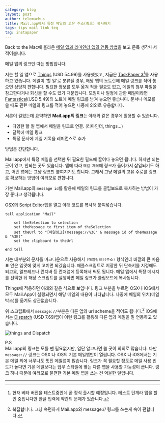 ```yaml
--- 
category: blog
layout: post
author: telemachus
title: Mail.app에서 특정 메일의 고유 주소(링크) 복사하기
tags: tips mail link teq
tag: instapaper
--- 
```


Back to the Mac에 올라온 [메일 앱과 리마인더 앱의 연동 방법](http://macnews.tistory.com/4279)을 보고 문득 생각나서 적어봅니다. 

메일 앱의 링크만 따는 방법입니다.

저는 할 일 앱으로 [Things](https://itunes.apple.com/kr/app/things/id407951449?mt=12&uo=4&at=10lus3) (USD 54.99)를 사용했었고, 지금은 [TaskPaper 3](http://www.taskpaper.com/)[^1]를 사용하고 있습니다. 메일이 '할 일'로 분류될 경우, 해당 앱의 노트란에 메일 링크를 적어 놓으면 상당히 편합니다. 필요한 정보를 모두 옮겨 적을 필요도 없고, 메일의 첨부 파일을 참고한다거나 회신을 할 수도 있기 때문입니다. 모임이나 일정에 관한 메일이라면 [Fantastical](https://itunes.apple.com/kr/app/fantastical-2-for-iphone-calendar/id718043190?mt=8&uo=4&at=10lus3)(USD 5.49)의 노트에 메일 링크를 남겨 놓으면 좋습니다. 문서나 메모를 쓸 때도 관련 메일의 링크를 적어 놓으면 나중에 의외로 유용합니다.

서론이 길었는데 요약하면 **Mail.app의 링크**는 아래와 같은 경우에 활용할 수 있습니다.

- 다양한 할 일 앱에서 메일을 링크로 연결. (리마인더, things...)
- 달력에 메일 링크
- 특정 문서에 메일 기록을 레퍼런스로 추가    


방법은 간단합니다.

Mail.app에서 특정 메일을 선택한 뒤 필요한 필드에 끌어다 놓으면 됩니다.
하지만 되는 곳이 있고, 안되는 곳도 있습니다. 앱에 따라 `메일 제목`에 링크가 들어가서 삽입되기도 하고, 어떤 앱에는 그냥 링크만 붙여지기도 합니다. 그래서 그냥 메일의 고유 주로를 링크로 확보하는 방법이 여러모로 편합니다.

기본 Mail.app의 `message id`를 활용해 메일의 링크를 클립보드로 복사하는 방법이 가장 좋다고 생각됩니다.

OSX의 Script Editor앱을 열고 아래 코드를 복사해 붙여넣습니다.

	tell application "Mail"
	
		set theSelection to selection
		set theMessage to first item of theSelection
		set theUrl to "[메일링크](message://%3C" & message id of theMessage & "%3E)"
		set the clipboard to theUrl
	
	end tell

저는 대부분의 문서를 마크다운으로 사용해서 `[메일링크](주소)` 형식인데 바깥의 큰 따옴표 안은 입맛에 맞게 고치면 되겠습니다. 애플스크립트로 저장한 뒤 단축키를 지정해도 되고요, 알프레드나 런치바 등 런처앱에 등록해서 써도 됩니다. 메일 앱에서 특정 메시지를 선택한 뒤 해당 스크립트를 실행하면 메일 링크가 클립보드에 복사됩니다.

Things에 적용하면 아래와 같은 식으로 보입니다. 링크 부분을 누르면 OSX나 iOS에서 모두 Mail.App이 실행되면서 해당 메일의 내용이 나타납니다. 나중에 메일의 위치(메일박스)를 옮겨도 상관없습니다.  

위 스크립트에서 `message://`부분은 다른 앱의 url scheme을 적어도 됩니다.[^2] iOS에서는 [Dispatch](https://itunes.apple.com/kr/app/dispatch-email-meets-gtd-textexpander/id642022747?mt=8&uo=4&at=10lus3) (USD 7.69)앱이 이런 링크를 활용해 다른 앱과 메일을 잘 연동하고 있습니다.    

![things and Dispatch](https://farm2.staticflickr.com/1494/25122541234_f20a3e4528_b.jpg)    

P.S  
Mail.app의 링크는 모를 땐 필요없지만, 일단 알고나면 쓸 곳이 의외로 많습니다. 다만 `message://` 링크는 OSX 나 iOS의 기본 메일앱만이 열립니다. OSX 나 iOS에서는 기본 메일 외에 너무나도 멋진 메일앱이 많습니다. 링크가 꼭 필요할 정도로 메일 사용 빈도가 높다면 기본 메일보다는 업무 스타일에 맞는 다른 앱을 사용할 가능성이 큽니다. 링크 하나 때문에 여러모로 불편한 기본 메일 앱을 쓰는 건 억울한 일입니다.


---------

[^1]: 현재 베타 버전을 테스트중인데 곧 정식 출시할 예정입니다. 테스트 단계라 앱을 할인 중입니다만 한글 입력에 약간의 문제가 있습니다.

[^2]: 복잡합니다. 그냥 속편하게 Mail.app와 message:// 링크를 쓰는게 속이 편합니다.
